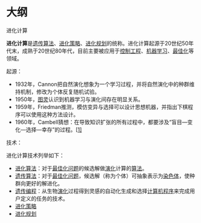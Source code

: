 
# 大纲


进化计算


**进化计算**是[遗传算法](https://zh.wikipedia.org/wiki/遗传算法)、[进化策略](https://zh.wikipedia.org/w/index.php?title=进化策略&action=edit&redlink=1)、[进化规划](https://zh.wikipedia.org/w/index.php?title=进化规划&action=edit&redlink=1)的统称。进化计算起源于20世纪50年代末，成熟于20世纪80年代，目前主要被应用于[控制工程](https://zh.wikipedia.org/wiki/控制工程)、[机器学习](https://zh.wikipedia.org/wiki/机器学习)、[最佳化](https://zh.wikipedia.org/wiki/最佳化)等领域。

起源：

- 1932年，Cannon把自然演化想象为一个学习过程，并将自然演化中的种群维持机制，修改为个体反复随机试验。
- 1950年，[图灵](https://zh.wikipedia.org/wiki/图灵)认识到机器学习与演化间存在明显关系。
- 1959年，Friedman推测，模仿变异与选择可以设计思想机器，并指出下棋程序可以使用这种方法设计。
- 1960年，Cambell猜想：在导致知识扩张的所有过程中，都要涉及“盲目—变化—选择—幸存”的过程。[[1\]](https://zh.wikipedia.org/wiki/进化计算#cite_note-1)

技术：


进化计算技术列举如下：

- [进化算法](https://zh.wikipedia.org/wiki/进化算法)：对于[最佳化问题](https://zh.wikipedia.org/wiki/最佳化問題)的候选解做[演化](https://zh.wikipedia.org/wiki/演化)计算的[算法](https://zh.wikipedia.org/wiki/演算法)。
- [遗传算法](https://zh.wikipedia.org/wiki/遗传算法)：对于[最佳化问题](https://zh.wikipedia.org/wiki/最佳化問題)，候选解（称为个体）可抽象表示为[染色体](https://zh.wikipedia.org/wiki/染色體)，使种群向更好的解进化。
- [遗传编程](https://zh.wikipedia.org/wiki/遺傳編程)：从生物[演化](https://zh.wikipedia.org/wiki/演化)过程得到灵感的自动化生成和选择[计算机程序](https://zh.wikipedia.org/wiki/電腦程式)来完成用户定义的任务的技术。
- [进化策略](https://zh.wikipedia.org/w/index.php?title=进化策略&action=edit&redlink=1)
- [进化规划](https://zh.wikipedia.org/w/index.php?title=进化规划&action=edit&redlink=1)
